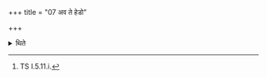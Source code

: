 +++
title = "07 अव ते हेडो"

+++

<details><summary>थिते</summary>

7. With ava te heḍo varuṇa namobhiḥ...[^1] the sacrificer throws the skin of black antelope on the Cātvāla (pit).  

[^1]: TS I.5.11.i.  
</details>
